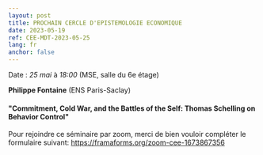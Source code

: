 ```yaml
---
layout: post
title: PROCHAIN CERCLE D'EPISTEMOLOGIE ECONOMIQUE
date: 2023-05-19
ref: CEE-MDT-2023-05-25
lang: fr
anchor: false
---
```


<i class="fas fa-table"></i> Date : _25 mai_ à _18:00_ (MSE, salle du 6e étage)

**Philippe Fontaine** (ENS Paris-Saclay)

#### "Commitment, Cold War, and the Battles of the Self: Thomas Schelling on Behavior Control"

Pour rejoindre ce séminaire par zoom, merci de bien vouloir compléter le formulaire suivant: https://framaforms.org/zoom-cee-1673867356
